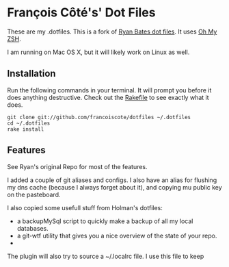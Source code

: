 # François Côté's' Dot Files

These are my .dotfiles. This is a fork of [Ryan Bates dot files](https://github.com/ryanb/dotfiles).
It uses [Oh My ZSH](https://github.com/robbyrussell/oh-my-zsh).

I am running on Mac OS X, but it will likely work on Linux as well.


## Installation

Run the following commands in your terminal. It will prompt you before it does anything destructive. Check out the [Rakefile](https://github.com/francoiscote/dotfiles/blob/custom-bash-zsh/Rakefile) to see exactly what it does.

```terminal
git clone git://github.com/francoiscote/dotfiles ~/.dotfiles
cd ~/.dotfiles
rake install
```



## Features

See Ryan's original Repo for most of the features.

I added a couple of git aliases and configs. I also have an alias for flushing my dns cache (because I always forget about it), and copying mu public key on the pasteboard.

I also copied some usefull stuff from Holman's dotfiles:
* a backupMySql script to quickly make a backup of all my local databases.
* a git-wtf utility that gives you a nice overview of the state of your repo.
*

The plugin will also try to source a ~/.localrc file. I use this file to keep
